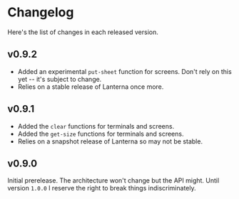 Changelog
=========

Here's the list of changes in each released version.


v0.9.2
------

* Added an experimental `put-sheet` function for screens.  Don't rely on this
  yet -- it's subject to change.
* Relies on a stable release of Lanterna once more.

v0.9.1
------

* Added the `clear` functions for terminals and screens.
* Added the `get-size` functions for terminals and screens.
* Relies on a snapshot release of Lanterna so may not be stable.

v0.9.0
------

Initial prerelease.  The architecture won't change but the API might.  Until
version `1.0.0` I reserve the right to break things indiscriminately.
